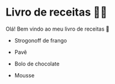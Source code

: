 # Livro de receitas :man_cook:

Olá! Bem vindo ao meu livro de receitas :wave:

- Strogonoff de frango

- Pavê
- Bolo de chocolate
- Mousse
